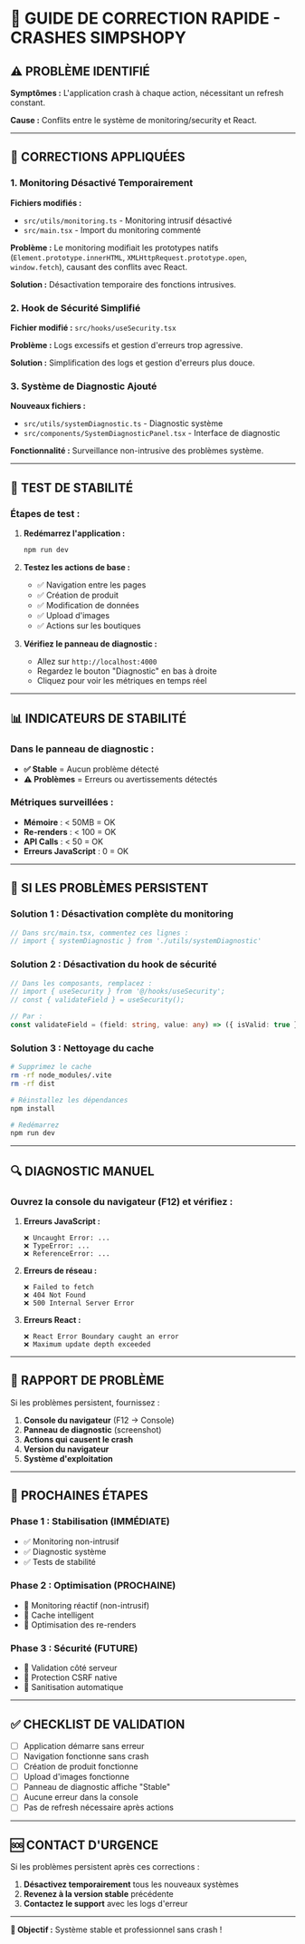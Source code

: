 # 🚨 GUIDE DE CORRECTION RAPIDE - CRASHES SIMPSHOPY

## ⚠️ PROBLÈME IDENTIFIÉ

**Symptômes :** L'application crash à chaque action, nécessitant un refresh constant.

**Cause :** Conflits entre le système de monitoring/security et React.

---

## 🔧 CORRECTIONS APPLIQUÉES

### 1. **Monitoring Désactivé Temporairement**

**Fichiers modifiés :**
- `src/utils/monitoring.ts` - Monitoring intrusif désactivé
- `src/main.tsx` - Import du monitoring commenté

**Problème :** Le monitoring modifiait les prototypes natifs (`Element.prototype.innerHTML`, `XMLHttpRequest.prototype.open`, `window.fetch`), causant des conflits avec React.

**Solution :** Désactivation temporaire des fonctions intrusives.

### 2. **Hook de Sécurité Simplifié**

**Fichier modifié :** `src/hooks/useSecurity.tsx`

**Problème :** Logs excessifs et gestion d'erreurs trop agressive.

**Solution :** Simplification des logs et gestion d'erreurs plus douce.

### 3. **Système de Diagnostic Ajouté**

**Nouveaux fichiers :**
- `src/utils/systemDiagnostic.ts` - Diagnostic système
- `src/components/SystemDiagnosticPanel.tsx` - Interface de diagnostic

**Fonctionnalité :** Surveillance non-intrusive des problèmes système.

---

## 🧪 TEST DE STABILITÉ

### **Étapes de test :**

1. **Redémarrez l'application :**
   ```bash
   npm run dev
   ```

2. **Testez les actions de base :**
   - ✅ Navigation entre les pages
   - ✅ Création de produit
   - ✅ Modification de données
   - ✅ Upload d'images
   - ✅ Actions sur les boutiques

3. **Vérifiez le panneau de diagnostic :**
   - Allez sur `http://localhost:4000`
   - Regardez le bouton "Diagnostic" en bas à droite
   - Cliquez pour voir les métriques en temps réel

---

## 📊 INDICATEURS DE STABILITÉ

### **Dans le panneau de diagnostic :**

- **✅ Stable** = Aucun problème détecté
- **⚠️ Problèmes** = Erreurs ou avertissements détectés

### **Métriques surveillées :**
- **Mémoire** : < 50MB = OK
- **Re-renders** : < 100 = OK  
- **API Calls** : < 50 = OK
- **Erreurs JavaScript** : 0 = OK

---

## 🚨 SI LES PROBLÈMES PERSISTENT

### **Solution 1 : Désactivation complète du monitoring**

```typescript
// Dans src/main.tsx, commentez ces lignes :
// import { systemDiagnostic } from './utils/systemDiagnostic'
```

### **Solution 2 : Désactivation du hook de sécurité**

```typescript
// Dans les composants, remplacez :
// import { useSecurity } from '@/hooks/useSecurity';
// const { validateField } = useSecurity();

// Par :
const validateField = (field: string, value: any) => ({ isValid: true });
```

### **Solution 3 : Nettoyage du cache**

```bash
# Supprimez le cache
rm -rf node_modules/.vite
rm -rf dist

# Réinstallez les dépendances
npm install

# Redémarrez
npm run dev
```

---

## 🔍 DIAGNOSTIC MANUEL

### **Ouvrez la console du navigateur (F12) et vérifiez :**

1. **Erreurs JavaScript :**
   ```
   ❌ Uncaught Error: ...
   ❌ TypeError: ...
   ❌ ReferenceError: ...
   ```

2. **Erreurs de réseau :**
   ```
   ❌ Failed to fetch
   ❌ 404 Not Found
   ❌ 500 Internal Server Error
   ```

3. **Erreurs React :**
   ```
   ❌ React Error Boundary caught an error
   ❌ Maximum update depth exceeded
   ```

---

## 📝 RAPPORT DE PROBLÈME

Si les problèmes persistent, fournissez :

1. **Console du navigateur** (F12 → Console)
2. **Panneau de diagnostic** (screenshot)
3. **Actions qui causent le crash**
4. **Version du navigateur**
5. **Système d'exploitation**

---

## 🎯 PROCHAINES ÉTAPES

### **Phase 1 : Stabilisation (IMMÉDIATE)**
- ✅ Monitoring non-intrusif
- ✅ Diagnostic système
- ✅ Tests de stabilité

### **Phase 2 : Optimisation (PROCHAINE)**
- 🔄 Monitoring réactif (non-intrusif)
- 🔄 Cache intelligent
- 🔄 Optimisation des re-renders

### **Phase 3 : Sécurité (FUTURE)**
- 🔄 Validation côté serveur
- 🔄 Protection CSRF native
- 🔄 Sanitisation automatique

---

## ✅ CHECKLIST DE VALIDATION

- [ ] Application démarre sans erreur
- [ ] Navigation fonctionne sans crash
- [ ] Création de produit fonctionne
- [ ] Upload d'images fonctionne
- [ ] Panneau de diagnostic affiche "Stable"
- [ ] Aucune erreur dans la console
- [ ] Pas de refresh nécessaire après actions

---

## 🆘 CONTACT D'URGENCE

Si les problèmes persistent après ces corrections :

1. **Désactivez temporairement** tous les nouveaux systèmes
2. **Revenez à la version stable** précédente
3. **Contactez le support** avec les logs d'erreur

---

**🎉 Objectif :** Système stable et professionnel sans crash !
